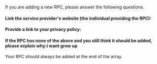 If you are adding a new RPC, please answer the following questions.

#### Link the service provider's website (the individual providing the RPC):


#### Provide a link to your privacy policy:


#### If the RPC has none of the above and you still think it should be added, please explain why:i want grow up

Your RPC should always be added at the end of the array.
